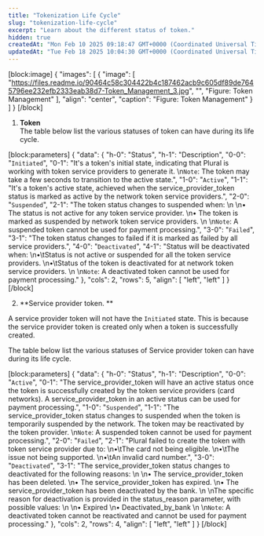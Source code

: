 ```yaml
---
title: "Tokenization Life Cycle"
slug: "tokenization-life-cycle"
excerpt: "Learn about the different status of token."
hidden: true
createdAt: "Mon Feb 10 2025 09:18:47 GMT+0000 (Coordinated Universal Time)"
updatedAt: "Tue Feb 18 2025 10:04:30 GMT+0000 (Coordinated Universal Time)"
---
```

[block:image]
{
  "images": [
    {
      "image": [
        "https://files.readme.io/90464c58c304422b4c187462acb9c605df89de7645796ee232efb2333eab38d7-Token_Management_3.jpg",
        "",
        "Figure: Token Management"
      ],
      "align": "center",
      "caption": "Figure: Token Management"
    }
  ]
}
[/block]


1. **Token**  
   The table below list the various statuses of token can have during its life cycle.

[block:parameters]
{
  "data": {
    "h-0": "Status",
    "h-1": "Description",
    "0-0": "`Initiated`",
    "0-1": "It's a token's initial state, indicating that Plural is working with token service providers to generate it.  \n`Note`: The token may take a few seconds to transition to the active state.",
    "1-0": "`Active`",
    "1-1": "It's a token's active state, achieved when the service_provider_token status is marked as active by the network token service providers.",
    "2-0": "`Suspended`",
    "2-1": "The token status changes to suspended when:  \n  \n•   The status is not active for any token service provider.  \n•   The token is marked as suspended by network token service providers.  \n  \n`Note`: A suspended token cannot be used for payment processing.",
    "3-0": "`Failed`",
    "3-1": "The token status changes to failed if it is marked as failed by all service providers.",
    "4-0": "`Deactivated`",
    "4-1": "Status will be deactivated when:  \n•\tStatus is not active or suspended for all the token service providers.  \n•\tStatus of the token is deactivated for at network token service providers.  \n  \n`Note`: A deactivated token cannot be used for payment processing."
  },
  "cols": 2,
  "rows": 5,
  "align": [
    "left",
    "left"
  ]
}
[/block]


2. **Service provider token. **

A service provider token will not have the `Initiated` state. This is because the service provider token is created only when a token is successfully created.

The table below list the various statuses of Service provider token can have during its life cycle.

[block:parameters]
{
  "data": {
    "h-0": "Status",
    "h-1": "Description",
    "0-0": "`Active`",
    "0-1": "The service_provider_token will have an active status once the token is successfully created by the token service providers (card networks). A service_provider_token in an active status can be used for payment processing.",
    "1-0": "`Suspended`",
    "1-1": "The service_provider_token status changes to suspended when the token is temporarily suspended by the network. The token may be reactivated by the token provider.  \n`Note`: A suspended token cannot be used for payment processing.",
    "2-0": "`Failed`",
    "2-1": "Plural failed to create the token with token service provider due to:  \n•\tThe card not being eligible.  \n•\tThe issue not being supported.  \n•\tAn invalid card number.",
    "3-0": "`Deactivated`",
    "3-1": "The service_provider_token status changes to deactivated for the following reasons:  \n  \n•    The service_provider_token has been deleted.  \n•    The service_provider_token has expired.  \n•    The service_provider_token has been deactivated by the bank.  \n  \nThe specific reason for deactivation is provided in the status_reason parameter, with possible values:  \n  \n•    Expired  \n•    Deactivated_by_bank  \n  \n`Note`: A deactivated token cannot be reactivated and cannot be used for payment processing."
  },
  "cols": 2,
  "rows": 4,
  "align": [
    "left",
    "left"
  ]
}
[/block]
